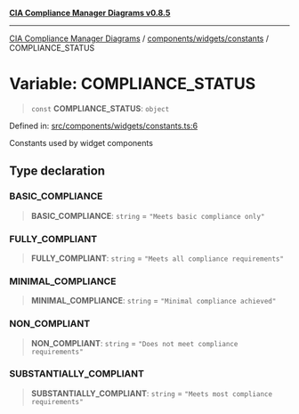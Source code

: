 [**CIA Compliance Manager Diagrams v0.8.5**](../../../../README.md)

***

[CIA Compliance Manager Diagrams](../../../../modules.md) / [components/widgets/constants](../README.md) / COMPLIANCE\_STATUS

# Variable: COMPLIANCE\_STATUS

> `const` **COMPLIANCE\_STATUS**: `object`

Defined in: [src/components/widgets/constants.ts:6](https://github.com/Hack23/cia-compliance-manager/blob/3ae0301247f765ba03c8c0fe645db4718bb8af76/src/components/widgets/constants.ts#L6)

Constants used by widget components

## Type declaration

### BASIC\_COMPLIANCE

> **BASIC\_COMPLIANCE**: `string` = `"Meets basic compliance only"`

### FULLY\_COMPLIANT

> **FULLY\_COMPLIANT**: `string` = `"Meets all compliance requirements"`

### MINIMAL\_COMPLIANCE

> **MINIMAL\_COMPLIANCE**: `string` = `"Minimal compliance achieved"`

### NON\_COMPLIANT

> **NON\_COMPLIANT**: `string` = `"Does not meet compliance requirements"`

### SUBSTANTIALLY\_COMPLIANT

> **SUBSTANTIALLY\_COMPLIANT**: `string` = `"Meets most compliance requirements"`
